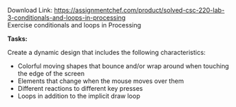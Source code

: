 Download Link: https://assignmentchef.com/product/solved-csc-220-lab-3-conditionals-and-loops-in-processing
<br>
Exercise conditionals and loops in Processing

<strong>Tasks: </strong>

Create a dynamic design that includes the following characteristics:

<ul>

 <li>Colorful moving shapes that bounce and/or wrap around when touching the edge of the screen</li>

 <li>Elements that change when the mouse moves over them</li>

 <li>Different reactions to different key presses</li>

 <li>Loops in addition to the implicit draw loop</li>

</ul>